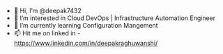 - 👋 Hi, I’m @deepak7432
- 👀 I’m interested in Cloud DevOps | Infrastructure Automation Engineer
- 🌱 I’m currently learning Configuration Mangement
- 📫 Hit me on linked in - https://www.linkedin.com/in/deepakraghuwanshi/

<!---
deepak7432/deepak7432 is a ✨ special ✨ repository because its `README.md` (this file) appears on your GitHub profile.
You can click the Preview link to take a look at your changes.
--->
